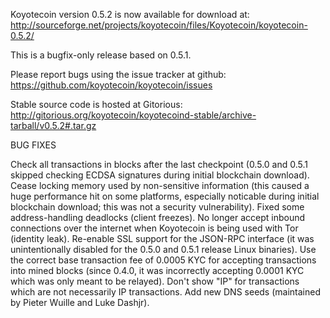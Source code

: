 Koyotecoin version 0.5.2 is now available for download at:
http://sourceforge.net/projects/koyotecoin/files/Koyotecoin/koyotecoin-0.5.2/

This is a bugfix-only release based on 0.5.1.

Please report bugs using the issue tracker at github:
https://github.com/koyotecoin/koyotecoin/issues

Stable source code is hosted at Gitorious:
http://gitorious.org/koyotecoin/koyotecoind-stable/archive-tarball/v0.5.2#.tar.gz

BUG FIXES

Check all transactions in blocks after the last checkpoint (0.5.0 and 0.5.1 skipped checking ECDSA signatures during initial blockchain download).
Cease locking memory used by non-sensitive information (this caused a huge performance hit on some platforms, especially noticable during initial blockchain download; this was
not a security vulnerability).
Fixed some address-handling deadlocks (client freezes).
No longer accept inbound connections over the internet when Koyotecoin is being used with Tor (identity leak).
Re-enable SSL support for the JSON-RPC interface (it was unintentionally disabled for the 0.5.0 and 0.5.1 release Linux binaries).
Use the correct base transaction fee of 0.0005 KYC for accepting transactions into mined blocks (since 0.4.0, it was incorrectly accepting 0.0001 KYC which was only meant to be relayed).
Don't show "IP" for transactions which are not necessarily IP transactions.
Add new DNS seeds (maintained by Pieter Wuille and Luke Dashjr).
